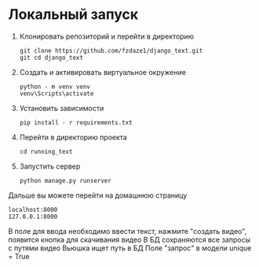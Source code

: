 # Локальный запуск
1) Клонировать репозиторий и перейти в директорию
   ```
   git clone https://github.com/fzdaze1/django_text.git
   git cd django_text
   ```
2) Создать и активировать виртуальное окружение
   ```
   python - m venv venv
   venv\Scripts\activate
   ```
3) Установить зависимости
   ```
   pip install - r requirements.txt
   ```
4) Перейти в директорию проекта
   ```
   cd running_text
   ```
5) Запустить сервер
   ```
   python manage.py runserver
   ```

Дальше вы можете перейти на домашнюю страницу
   ```
   localhost:8000
   127.0.0.1:8000
   ```
В поле для ввода необходимо ввести текст, нажмите "создать видео", появится кнопка для скачивания видео
В БД сохраняются все запросы с путями видео
Вьюшка ищет путь в БД
Поле "запрос" в модели unique = True

